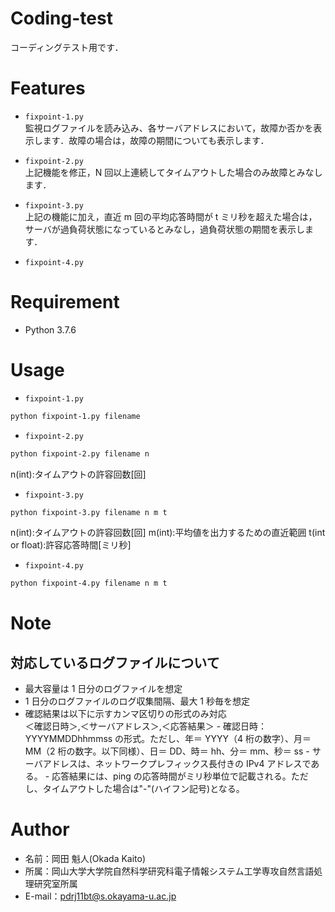 # Coding-test

コーディングテスト用です．

# Features

- `fixpoint-1.py`  
   監視ログファイルを読み込み、各サーバアドレスにおいて，故障か否かを表示します．故障の場合は，故障の期間についても表示します．

- `fixpoint-2.py`  
   上記機能を修正，N 回以上連続してタイムアウトした場合のみ故障とみなします．

- `fixpoint-3.py`  
   上記の機能に加え，直近 m 回の平均応答時間が t ミリ秒を超えた場合は，サーバが過負荷状態になっているとみなし，過負荷状態の期間を表示します．

- `fixpoint-4.py`

# Requirement

- Python 3.7.6

# Usage

- `fixpoint-1.py`

```bash
python fixpoint-1.py filename
```

- `fixpoint-2.py`

```bash
python fixpoint-2.py filename n
```

n(int):タイムアウトの許容回数[回]

- `fixpoint-3.py`

```bash
python fixpoint-3.py filename n m t
```

n(int):タイムアウトの許容回数[回]
m(int):平均値を出力するための直近範囲
t(int or float):許容応答時間[ミリ秒]

- `fixpoint-4.py`

```bash
python fixpoint-4.py filename n m t
```

# Note

## 対応しているログファイルについて

- 最大容量は 1 日分のログファイルを想定
- 1 日分のログファイルのログ収集間隔、最大 1 秒毎を想定
- 確認結果は以下に示すカンマ区切りの形式のみ対応  
  ＜確認日時＞,＜サーバアドレス＞,＜応答結果＞ - 確認日時：YYYYMMDDhhmmss の形式。ただし、年＝ YYYY（4 桁の数字）、月＝ MM（2 桁の数字。以下同様）、日＝ DD、時＝ hh、分＝ mm、秒＝ ss - サーバアドレスは、ネットワークプレフィックス長付きの IPv4 アドレスである。 - 応答結果には、ping の応答時間がミリ秒単位で記載される。ただし、タイムアウトした場合は"-"(ハイフン記号)となる。

# Author

- 名前：岡田 魁人(Okada Kaito)
- 所属：岡山大学大学院自然科学研究科電子情報システム工学専攻自然言語処理研究室所属
- E-mail：pdrj11bt@s.okayama-u.ac.jp

